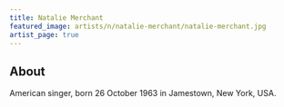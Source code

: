 ```yaml
---
title: Natalie Merchant
featured_image: artists/n/natalie-merchant/natalie-merchant.jpg
artist_page: true
---
```

## About

American singer, born 26 October 1963 in Jamestown, New York, USA.




